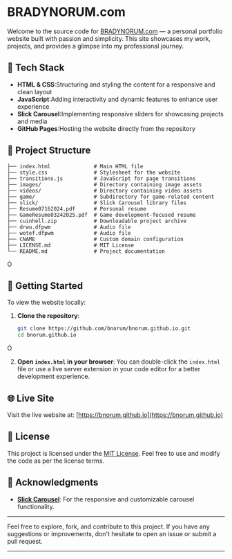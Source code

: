 # BRADYNORUM.com

Welcome to the source code for [BRADYNORUM.com](https://bnorum.github.io) — a personal portfolio website built with passion and simplicity. This site showcases my work, projects, and provides a glimpse into my professional journey.

## 🧰 Tech Stack

- **HTML & CSS**:Structuring and styling the content for a responsive and clean layout
- **JavaScript**:Adding interactivity and dynamic features to enhance user experience
- **Slick Carousel**:Implementing responsive sliders for showcasing projects and media
- **GitHub Pages**:Hosting the website directly from the repository

## 📁 Project Structure


```plaintext
├── index.html              # Main HTML file
├── style.css               # Stylesheet for the website
├── transitions.js          # JavaScript for page transitions
├── images/                 # Directory containing image assets
├── videos/                 # Directory containing video assets
├── game/                   # Subdirectory for game-related content
├── slick/                  # Slick Carousel library files
├── Resume07162024.pdf      # Personal resume
├── GameResume03242025.pdf  # Game development-focused resume
├── cuinhell.zip            # Downloadable project archive
├── drwu.dfpwm              # Audio file
├── wotef.dfpwm             # Audio file
├── CNAME                   # Custom domain configuration
├── LICENSE.md              # MIT License
└── README.md               # Project documentation
```


## 🚀 Getting Started

To view the website locally:

1. **Clone the repository**:
   ```bash
   git clone https://github.com/bnorum/bnorum.github.io.git
   cd bnorum.github.io
   ```


2. **Open `index.html` in your browser**:
   You can double-click the `index.html` file or use a live server extension in your code editor for a better development experience.

## 🌐 Live Site

Visit the live website at: [https://bnorum.github.io](https://bnorum.github.io)

## 📄 License

This project is licensed under the [MIT License](LICENSE.md). Feel free to use and modify the code as per the license terms.

## 🙌 Acknowledgments

- **[Slick Carousel](https://github.com/kenwheeler/slick)**: For the responsive and customizable carousel functionality.
---

Feel free to explore, fork, and contribute to this project. If you have any suggestions or improvements, don't hesitate to open an issue or submit a pull request.

--- 
